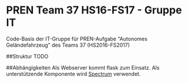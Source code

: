 # PREN Team 37 HS16-FS17 - Gruppe IT
Code-Basis der IT-Gruppe für PREN-Aufgabe "Autonomes Geländefahrzeug" des Teams 37 (HS2016-FS2017)

##Struktur
TODO

##Abhängigkeiten
Als Webserver kommt flask zum Einsatz. Als unterstützende Komponente wird [Spectrum](http://bgrins.github.io/spectrum) verwendet.
